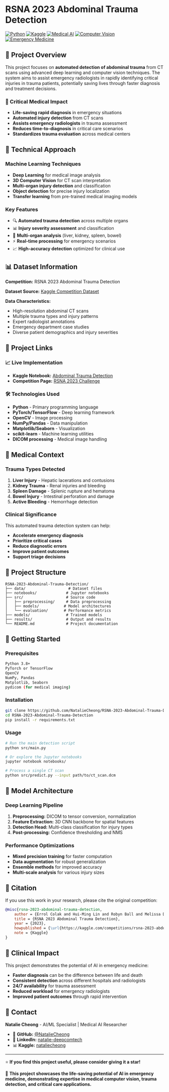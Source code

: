 # RSNA 2023 Abdominal Trauma Detection

[![Python](https://img.shields.io/badge/Python-3.8+-blue.svg)](https://www.python.org/downloads/)
[![Kaggle](https://img.shields.io/badge/Kaggle-Competition-20BEFF.svg)](https://www.kaggle.com/competitions/rsna-2023-abdominal-trauma-detection)
[![Medical AI](https://img.shields.io/badge/Domain-Medical_AI-green.svg)]()
[![Computer Vision](https://img.shields.io/badge/Technology-Computer_Vision-orange.svg)]()
[![Emergency Medicine](https://img.shields.io/badge/Application-Emergency_Medicine-red.svg)]()

## 🚨 Project Overview

This project focuses on **automated detection of abdominal trauma** from CT scans using advanced deep learning and computer vision techniques. The system aims to assist emergency radiologists in rapidly identifying critical injuries in trauma patients, potentially saving lives through faster diagnosis and treatment decisions.

### 🏥 Critical Medical Impact
- **Life-saving rapid diagnosis** in emergency situations
- **Automated injury detection** from CT scans
- **Assists emergency radiologists** in trauma assessment
- **Reduces time-to-diagnosis** in critical care scenarios
- **Standardizes trauma evaluation** across medical centers

## 🧠 Technical Approach

### Machine Learning Techniques
- **Deep Learning** for medical image analysis
- **3D Computer Vision** for CT scan interpretation
- **Multi-organ injury detection** and classification
- **Object detection** for precise injury localization
- **Transfer learning** from pre-trained medical imaging models

### Key Features
- 🔍 **Automated trauma detection** across multiple organs
- 📊 **Injury severity assessment** and classification
- 🎯 **Multi-organ analysis** (liver, kidney, spleen, bowel)
- ⚡ **Real-time processing** for emergency scenarios
- 📈 **High-accuracy detection** optimized for clinical use

## 📊 Dataset Information

**Competition:** RSNA 2023 Abdominal Trauma Detection

**Dataset Source:** [Kaggle Competition Dataset](https://www.kaggle.com/competitions/rsna-2023-abdominal-trauma-detection)

**Data Characteristics:**
- High-resolution abdominal CT scans
- Multiple trauma types and injury patterns
- Expert radiologist annotations
- Emergency department case studies
- Diverse patient demographics and injury severities

## 🚀 Project Links

### 📈 Live Implementation
- **Kaggle Notebook:** [Abdominal Trauma Detection](https://www.kaggle.com/code/nataliecheong/abdominal-trauma-detection)
- **Competition Page:** [RSNA 2023 Challenge](https://www.kaggle.com/competitions/rsna-2023-abdominal-trauma-detection)

### 🛠️ Technologies Used
- **Python** - Primary programming language
- **PyTorch/TensorFlow** - Deep learning framework
- **OpenCV** - Image processing
- **NumPy/Pandas** - Data manipulation
- **Matplotlib/Seaborn** - Visualization
- **scikit-learn** - Machine learning utilities
- **DICOM processing** - Medical image handling

## 🔬 Medical Context

### Trauma Types Detected
1. **Liver Injury** - Hepatic lacerations and contusions
2. **Kidney Trauma** - Renal injuries and bleeding
3. **Spleen Damage** - Splenic rupture and hematoma
4. **Bowel Injury** - Intestinal perforation and damage
5. **Active Bleeding** - Hemorrhage detection

### Clinical Significance
This automated trauma detection system can help:
- **Accelerate emergency diagnosis**
- **Prioritize critical cases**
- **Reduce diagnostic errors**
- **Improve patient outcomes**
- **Support triage decisions**

## 📁 Project Structure

```
RSNA-2023-Abdominal-Trauma-Detection/
├── data/                   # Dataset files
├── notebooks/             # Jupyter notebooks
├── src/                   # Source code
│   ├── preprocessing/     # Data preprocessing
│   ├── models/           # Model architectures
│   └── evaluation/       # Performance metrics
├── models/                # Trained models
├── results/               # Output and results
└── README.md              # Project documentation
```

## 🚀 Getting Started

### Prerequisites
```bash
Python 3.8+
PyTorch or TensorFlow
OpenCV
NumPy, Pandas
Matplotlib, Seaborn
pydicom (for medical imaging)
```

### Installation
```bash
git clone https://github.com/NatalieCheong/RSNA-2023-Abdominal-Trauma-Detection.git
cd RSNA-2023-Abdominal-Trauma-Detection
pip install -r requirements.txt
```

### Usage
```bash
# Run the main detection script
python src/main.py

# Or explore the Jupyter notebooks
jupyter notebook notebooks/

# Process a single CT scan
python src/predict.py --input path/to/ct_scan.dcm
```

## 🎯 Model Architecture

### Deep Learning Pipeline
1. **Preprocessing:** DICOM to tensor conversion, normalization
2. **Feature Extraction:** 3D CNN backbone for spatial features
3. **Detection Head:** Multi-class classification for injury types
4. **Post-processing:** Confidence thresholding and NMS

### Performance Optimizations
- **Mixed precision training** for faster computation
- **Data augmentation** for robust generalization
- **Ensemble methods** for improved accuracy
- **Multi-scale analysis** for various injury sizes

## 📄 Citation

If you use this work in your research, please cite the original competition:

```bibtex
@misc{rsna-2023-abdominal-trauma-detection,
    author = {Errol Colak and Hui-Ming Lin and Robyn Ball and Melissa Davis and Adam Flanders and Sabeena Jalal and Kirti Magudia and Brett Marinelli and Savvas Nicolaou and Luciano Prevedello and Jeff Rudie and George Shih and Maryam Vazirabad and John Mongan},
    title = {RSNA 2023 Abdominal Trauma Detection},
    year = {2023},
    howpublished = {\url{https://kaggle.com/competitions/rsna-2023-abdominal-trauma-detection}},
    note = {Kaggle}
}
```

## 🏥 Clinical Impact

This project demonstrates the potential of AI in emergency medicine:
- **Faster diagnosis** can be the difference between life and death
- **Consistent detection** across different hospitals and radiologists
- **24/7 availability** for trauma assessment
- **Reduced workload** for emergency radiologists
- **Improved patient outcomes** through rapid intervention

## 📧 Contact

**Natalie Cheong** - AI/ML Specialist | Medical AI Researcher

- 💼 **GitHub:** [@NatalieCheong](https://github.com/NatalieCheong)
- 🔗 **LinkedIn:** [natalie-deepcomtech](https://www.linkedin.com/in/natalie-deepcomtech)
- 📊 **Kaggle:** [nataliecheong](https://www.kaggle.com/nataliecheong)

---

⭐ **If you find this project useful, please consider giving it a star!**

🚨 **This project showcases the life-saving potential of AI in emergency medicine, demonstrating expertise in medical computer vision, trauma detection, and critical care applications.**
